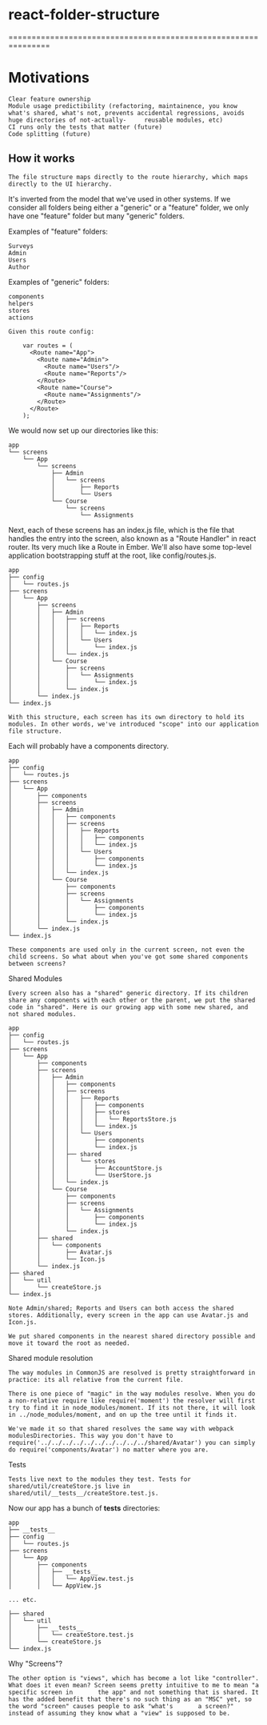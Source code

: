 # react-folder-structure
===============================================================
# Motivations

    Clear feature ownership
    Module usage predictibility (refactoring, maintainence, you know what's shared, what's not, prevents accidental regressions, avoids huge directories of not-actually-     reusable modules, etc)
    CI runs only the tests that matter (future)
    Code splitting (future)

How it works
---------------------------------------------------------------
    The file structure maps directly to the route hierarchy, which maps directly to the UI hierarchy.

It's inverted from the model that we've used in other systems. If we consider all folders being either a "generic" or a "feature" folder, we only have one "feature" folder but many "generic" folders.

Examples of "feature" folders:

    Surveys
    Admin
    Users
    Author

Examples of "generic" folders:

    components
    helpers
    stores
    actions
    
    Given this route config:

        var routes = (
          <Route name="App">
            <Route name="Admin">
              <Route name="Users"/>
              <Route name="Reports"/>
            </Route>
            <Route name="Course">
              <Route name="Assignments"/>
            </Route>
          </Route>
        );
        
We would now set up our directories like this:

    app
    └── screens
        └── App
            └── screens
                ├── Admin
                │   └── screens
                │       ├── Reports
                │       └── Users
                └── Course
                    └── screens
                        └── Assignments
                    
Next, each of these screens has an index.js file, which is the file that handles the entry into the screen, also known as a "Route Handler" in react router. Its very much like a Route in Ember. We'll also have some top-level application bootstrapping stuff at the root, like config/routes.js.

    app
    ├── config
    │   └── routes.js
    ├── screens
    │   └── App
    │       ├── screens
    │       │   ├── Admin
    │       │   │   ├── screens
    │       │   │   │   ├── Reports
    │       │   │   │   │   └── index.js
    │       │   │   │   └── Users
    │       │   │   │       └── index.js
    │       │   │   └── index.js
    │       │   └── Course
    │       │       ├── screens
    │       │       │   └── Assignments
    │       │       │       └── index.js
    │       │       └── index.js
    │       └── index.js
    └── index.js
    
    With this structure, each screen has its own directory to hold its modules. In other words, we've introduced "scope" into our application file structure.

Each will probably have a components directory.

    app
    ├── config
    │   └── routes.js
    ├── screens
    │   └── App
    │       ├── components
    │       ├── screens
    │       │   ├── Admin
    │       │   │   ├── components
    │       │   │   ├── screens
    │       │   │   │   ├── Reports
    │       │   │   │   │   ├── components
    │       │   │   │   │   └── index.js
    │       │   │   │   └── Users
    │       │   │   │       ├── components
    │       │   │   │       └── index.js
    │       │   │   └── index.js
    │       │   └── Course
    │       │       ├── components
    │       │       ├── screens
    │       │       │   └── Assignments
    │       │       │       ├── components
    │       │       │       └── index.js
    │       │       └── index.js
    │       └── index.js
    └── index.js

    These components are used only in the current screen, not even the child screens. So what about when you've got some shared components between screens?

Shared Modules

    Every screen also has a "shared" generic directory. If its children share any components with each other or the parent, we put the shared code in "shared". Here is our growing app with some new shared, and not shared modules.

    app
    ├── config
    │   └── routes.js
    ├── screens
    │   └── App
    │       ├── components
    │       ├── screens
    │       │   ├── Admin
    │       │   │   ├── components
    │       │   │   ├── screens
    │       │   │   │   ├── Reports
    │       │   │   │   │   ├── components
    │       │   │   │   │   ├── stores
    │       │   │   │   │   │   └── ReportsStore.js
    │       │   │   │   │   └── index.js
    │       │   │   │   └── Users
    │       │   │   │       ├── components
    │       │   │   │       └── index.js
    │       │   │   ├── shared
    │       │   │   │   └── stores
    │       │   │   │       ├── AccountStore.js
    │       │   │   │       └── UserStore.js
    │       │   │   └── index.js
    │       │   └── Course
    │       │       ├── components
    │       │       ├── screens
    │       │       │   └── Assignments
    │       │       │       ├── components
    │       │       │       └── index.js
    │       │       └── index.js
    │       ├── shared
    │       │   └── components
    │       │       ├── Avatar.js
    │       │       └── Icon.js
    │       └── index.js
    ├── shared
    │   └── util
    │       └── createStore.js
    └── index.js

    Note Admin/shared; Reports and Users can both access the shared stores. Additionally, every screen in the app can use Avatar.js and Icon.js.

    We put shared components in the nearest shared directory possible and move it toward the root as needed.

Shared module resolution

    The way modules in CommonJS are resolved is pretty straightforward in practice: its all relative from the current file.

    There is one piece of "magic" in the way modules resolve. When you do a non-relative require like require('moment') the resolver will first try to find it in node_modules/moment. If its not there, it will look in ../node_modules/moment, and on up the tree until it finds it.

    We've made it so that shared resolves the same way with webpack modulesDirectories. This way you don't have to require('../../../../../../../../../../shared/Avatar') you can simply do require('components/Avatar') no matter where you are.

Tests

    Tests live next to the modules they test. Tests for shared/util/createStore.js live in shared/util/__tests__/createStore.test.js.

Now our app has a bunch of __tests__ directories:

    app
    ├── __tests__
    ├── config
    │   └── routes.js
    ├── screens
    │   └── App
    │       ├── components
    │       │   ├── __tests__
    │       │   │   └── AppView.test.js
    │       │   └── AppView.js

    ... etc.

    ├── shared
    │   └── util
    │       ├── __tests__
    │       │   └── createStore.test.js
    │       └── createStore.js
    └── index.js

Why "Screens"?

    The other option is "views", which has become a lot like "controller". What does it even mean? Screen seems pretty intuitive to me to mean "a specific screen in       the app" and not something that is shared. It has the added benefit that there's no such thing as an "MSC" yet, so the word "screen" causes people to ask "what's       a screen?" instead of assuming they know what a "view" is supposed to be.
